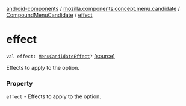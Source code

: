[android-components](../../index.md) / [mozilla.components.concept.menu.candidate](../index.md) / [CompoundMenuCandidate](index.md) / [effect](./effect.md)

# effect

`val effect: `[`MenuCandidateEffect`](../-menu-candidate-effect.md)`?` [(source)](https://github.com/mozilla-mobile/android-components/blob/master/components/concept/menu/src/main/java/mozilla/components/concept/menu/candidate/MenuCandidate.kt#L68)

Effects to apply to the option.

### Property

`effect` - Effects to apply to the option.
